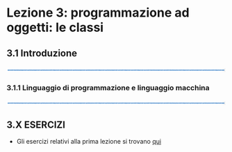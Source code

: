 # Lezione 3: programmazione ad oggetti: le classi

## 3.1 Introduzione

![linea](../immagini/linea.png)

### 3.1.1 Linguaggio di programmazione e linguaggio macchina

![linea](../immagini/linea.png)

## 3.X ESERCIZI

  * Gli esercizi relativi alla prima lezione si trovano [qui](ESERCIZI.md)


